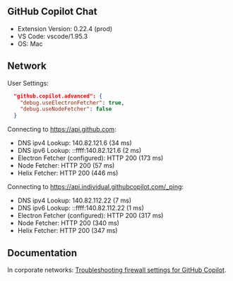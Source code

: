 ## GitHub Copilot Chat

- Extension Version: 0.22.4 (prod)
- VS Code: vscode/1.95.3
- OS: Mac

## Network

User Settings:
```json
  "github.copilot.advanced": {
    "debug.useElectronFetcher": true,
    "debug.useNodeFetcher": false
  }
```

Connecting to https://api.github.com:
- DNS ipv4 Lookup: 140.82.121.6 (34 ms)
- DNS ipv6 Lookup: ::ffff:140.82.121.6 (2 ms)
- Electron Fetcher (configured): HTTP 200 (173 ms)
- Node Fetcher: HTTP 200 (57 ms)
- Helix Fetcher: HTTP 200 (446 ms)

Connecting to https://api.individual.githubcopilot.com/_ping:
- DNS ipv4 Lookup: 140.82.112.22 (7 ms)
- DNS ipv6 Lookup: ::ffff:140.82.112.22 (1 ms)
- Electron Fetcher (configured): HTTP 200 (317 ms)
- Node Fetcher: HTTP 200 (340 ms)
- Helix Fetcher: HTTP 200 (347 ms)

## Documentation

In corporate networks: [Troubleshooting firewall settings for GitHub Copilot](https://docs.github.com/en/copilot/troubleshooting-github-copilot/troubleshooting-firewall-settings-for-github-copilot).
